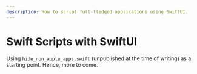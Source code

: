 ```yaml
---
description: How to script full-fledged applications using SwiftUI.
---
```


# Swift Scripts with SwiftUI

Using `hide_non_apple_apps.swift` (unpublished at the time of writing) as a starting point. Hence, more to come.
